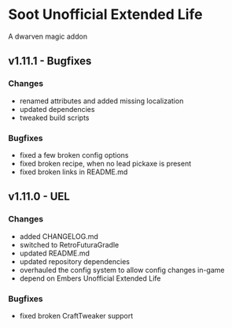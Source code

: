 # Soot Unofficial Extended Life

A dwarven magic addon

## v1.11.1 - Bugfixes
### Changes
- renamed attributes and added missing localization
- updated dependencies
- tweaked build scripts

### Bugfixes
- fixed a few broken config options
- fixed broken recipe, when no lead pickaxe is present
- fixed broken links in README.md

## v1.11.0 - UEL
### Changes
- added CHANGELOG.md
- switched to RetroFuturaGradle
- updated README.md
- updated repository dependencies
- overhauled the config system to allow config changes in-game
- depend on Embers Unofficial Extended Life

### Bugfixes
- fixed broken CraftTweaker support